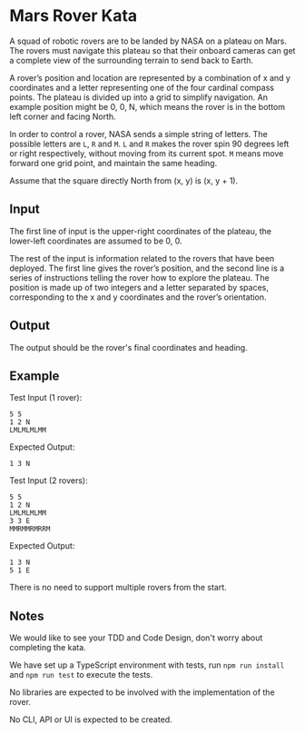 # Mars Rover Kata
A squad of robotic rovers are to be landed by NASA on a plateau on Mars. The rovers must navigate this plateau so that their onboard cameras can get a complete view of the surrounding terrain to send back to Earth.

A rover’s position and location are represented by a combination of x and y coordinates and a letter representing one of the four cardinal compass points. The plateau is divided up into a grid to simplify navigation. An example position might be 0, 0, N, which means the rover is in the bottom left corner and facing North.

In order to control a rover, NASA sends a simple string of letters. The possible letters are `L`, `R` and `M`. `L` and `R` makes the rover spin 90 degrees left or right respectively, without moving from its current spot. `M` means move forward one grid point, and maintain the same heading.

Assume that the square directly North from (x, y) is (x, y + 1).

## Input
The first line of input is the upper-right coordinates of the plateau, the lower-left coordinates are assumed to be 0, 0.

The rest of the input is information related to the rovers that have been deployed. The first line gives the rover’s position, and the second line is a series of instructions telling the rover how to explore the plateau. The position is made up of two integers and a letter separated by spaces, corresponding to the x and y coordinates and the rover’s orientation.

## Output
The output should be the rover's final coordinates and heading.

## Example
Test Input (1 rover): 
```
5 5
1 2 N
LMLMLMLMM
```

Expected Output:
```
1 3 N
```

Test Input (2 rovers):
```
5 5
1 2 N
LMLMLMLMM
3 3 E
MMRMMRMRRM
```

Expected Output:
```
1 3 N
5 1 E
```

There is no need to support multiple rovers from the start.

## Notes

We would like to see your TDD and Code Design, don't worry about completing the kata.

We have set up a TypeScript environment with tests, run `npm run install` and `npm run test` to execute the tests.

No libraries are expected to be involved with the implementation of the rover.

No CLI, API or UI is expected to be created.
